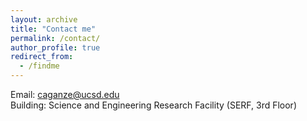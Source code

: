 ```yaml
---
layout: archive
title: "Contact me"
permalink: /contact/
author_profile: true
redirect_from:
  - /findme
---
```


Email: caganze@ucsd.edu\
Building: Science and Engineering Research Facility (SERF, 3rd Floor)